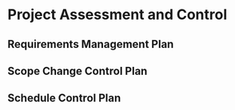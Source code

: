 # Project Assessment and Control


## Requirements Management Plan


## Scope Change Control Plan


## Schedule Control Plan

